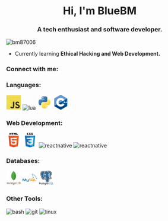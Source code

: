 <h1 align="center">Hi, I'm BlueBM</h1>
<h3 align="center">A tech enthusiast and software developer.</h3>

<p align="left">
  <img src="https://komarev.com/ghpvc/?username=bm87006&label=Profile%20views&color=0e75b6&style=flat" alt="bm87006" />
</p>

- Currently learning **Ethical Hacking and Web Development.**

<h3 align="left">Connect with me:</h3>
<p align="left">
  <!-- Add your social media or contact links here -->
</p>

  <!-- Add more languages as needed -->
  <h3 align="left">Languages:</h3>
<p align="left">
  <!-- List of programming languages -->
  <img src="https://raw.githubusercontent.com/devicons/devicon/master/icons/javascript/javascript-original.svg" alt="javascript" width="40" height="40"/>
  <img src="https://cdn.jsdelivr.net/gh/devicons/devicon@latest/icons/lua/lua-plain.svg" alt="lua" width="40" height="40"/>
  <img src="https://raw.githubusercontent.com/devicons/devicon/master/icons/python/python-original.svg" alt="python" width="40" height="40"/>
  <img src="https://raw.githubusercontent.com/devicons/devicon/master/icons/cplusplus/cplusplus-original.svg" alt="cplusplus" width="40" height="40"/>
</p>


<h3 align="left">Web Development:</h3>
<p align="left">
  <!-- List of web development tools and technologies -->
  <img src="https://raw.githubusercontent.com/devicons/devicon/master/icons/html5/html5-original-wordmark.svg" alt="html5" width="40" height="40"/>
  <img src="https://raw.githubusercontent.com/devicons/devicon/master/icons/css3/css3-original-wordmark.svg" alt="css3" width="40" height="40"/>
  <img src="https://reactnative.dev/img/header_logo.svg" alt="reactnative" width="40" height="40"/>
            
  <img src="https://cdn.jsdelivr.net/gh/devicons/devicon/icons/bootstrap/bootstrap-original-wordmark.svg" alt="reactnative" width="40" height="40" />
          
          
  <!-- Add more web development tools and technologies as needed -->
</p>

<h3 align="left">Databases:</h3>
<p align="left">
  <!-- List of databases and related technologies -->
  <img src="https://raw.githubusercontent.com/devicons/devicon/master/icons/mongodb/mongodb-original-wordmark.svg" alt="mongodb" width="40" height="40"/>
  <img src="https://raw.githubusercontent.com/devicons/devicon/master/icons/mysql/mysql-original-wordmark.svg" alt="mysql" width="40" height="40"/>
  <img src="https://raw.githubusercontent.com/devicons/devicon/master/icons/postgresql/postgresql-original-wordmark.svg" alt="postgresql" width="40" height="40"/>
  <!-- Add more databases and related technologies as needed -->
</p>

<h3 align="left">Other Tools:</h3>
<p align="left">
  <!-- List of other tools and technologies -->
  <img src="https://cdn.jsdelivr.net/gh/devicons/devicon/icons/bash/bash-original.svg" alt="bash" width="40" height="40"/>
  <img src="https://cdn.jsdelivr.net/gh/devicons/devicon/icons/git/git-original.svg" alt="git" width="40" height="40"/>
  
   <img src="https://cdn.jsdelivr.net/gh/devicons/devicon/icons/linux/linux-original.svg" alt="linux" width="40" height="40"/>
  <!-- Add more tools and technologies as needed -->
</p>
<h3 align="left>Knowledge is the key that unlocks the chains of ignorance. Empower yourself with information, and set your mind free</h3>
